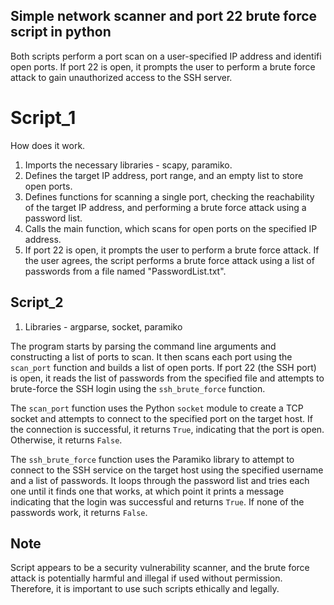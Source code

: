 ## Simple network scanner and port 22 brute force script in python

Both scripts perform a port scan on a user-specified IP address and identifi open ports. 
If port 22 is open, it prompts the user to perform a brute force attack to gain unauthorized access to the SSH server.


# Script_1

How does it work.

1.  Imports the necessary libraries - scapy, paramiko.
2.  Defines the target IP address, port range, and an empty list to store open ports.
3.  Defines functions for scanning a single port, checking the reachability of the target IP address, and performing a brute force attack using a password list.
4.  Calls the main function, which scans for open ports on the specified IP address.
5.  If port 22 is open, it prompts the user to perform a brute force attack. If the user agrees, the script performs a brute force attack using a list of passwords from a file named "PasswordList.txt".


## Script_2

1. Libraries - argparse, socket, paramiko

The program starts by parsing the command line arguments and constructing a list of ports to scan. It then scans each port using the `scan_port` function and builds a list of open ports. If port 22 (the SSH port) is open, it reads the list of passwords from the specified file and attempts to brute-force the SSH login using the `ssh_brute_force` function.

The `scan_port` function uses the Python `socket` module to create a TCP socket and attempts to connect to the specified port on the target host. If the connection is successful, it returns `True`, indicating that the port is open. Otherwise, it returns `False`.

The `ssh_brute_force` function uses the Paramiko library to attempt to connect to the SSH service on the target host using the specified username and a list of passwords. It loops through the password list and tries each one until it finds one that works, at which point it prints a message indicating that the login was successful and returns `True`. If none of the passwords work, it returns `False`.


## Note

Script appears to be a security vulnerability scanner, and the brute force attack is potentially harmful and illegal if used without permission. Therefore, it is important to use such scripts ethically and legally.
